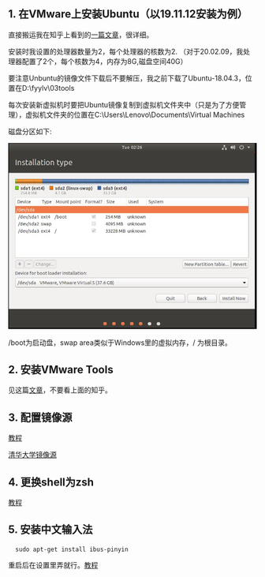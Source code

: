 ## 1. 在VMware上安装Ubuntu（以19.11.12安装为例）

直接搬运我在知乎上看到的[一篇文章](https://zhuanlan.zhihu.com/p/38797088)，很详细。

安装时我设置的处理器数量为2，每个处理器的核数为2. （对于20.02.09，我处理器配置了2个，每个核数为4，内存为8G,磁盘空间40G）

要注意Unbuntu的镜像文件下载后不要解压，我之前下载了Ubuntu-18.04.3，位置在D:\fyylv\03tools

每次安装新虚拟机时要把Ubuntu镜像复制到虚拟机文件夹中（只是为了方便管理），虚拟机文件夹的位置在C:\Users\Lenovo\Documents\Virtual Machines

磁盘分区如下:

![My_partition](https://github.com/fyylvphy/Learning_Journal/raw/master/VMware/%E8%99%9A%E6%8B%9F%E6%9C%BA%E5%88%86%E5%8C%BA.JPG)

/boot为启动盘，swap area类似于Windows里的虚拟内存，/ 为根目录。


## 2. 安装VMware Tools
见这篇[文章](https://www.cnblogs.com/DA799422035/p/9058210.html)，不要看上面的知乎。

## 3. 配置镜像源
[教程](https://blog.csdn.net/weixin_41762173/article/details/79480832)

[清华大学镜像源](https://mirrors.tuna.tsinghua.edu.cn/help/ubuntu/)

## 4. 更换shell为zsh
[教程](https://blog.csdn.net/weixin_38111667/article/details/86157841)

## 5. 安装中文输入法
```
  sudo apt-get install ibus-pinyin
```
重启后在设置里弄就行。[教程](https://www.cnblogs.com/asmer-stone/p/9069866.html)
